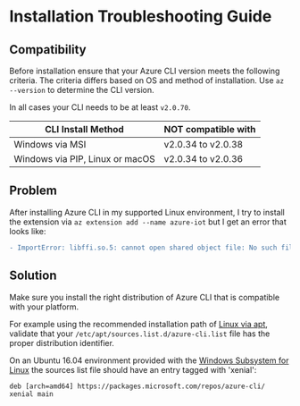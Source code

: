# Installation Troubleshooting Guide

## Compatibility

Before installation ensure that your Azure CLI version meets the following criteria. The criteria differs based on OS and method of installation. Use `az --version` to determine the CLI version.

In all cases your CLI needs to be at least `v2.0.70`.

| CLI Install Method  | NOT compatible with |
| ------------- | ------------- |
| Windows via MSI  | v2.0.34 to v2.0.38  |
| Windows via PIP, Linux or macOS  | v2.0.34 to v2.0.36  |

## Problem

After installing Azure CLI in my supported Linux environment, I try to install the extension via `az extension add --name azure-iot` but I get an error that looks like:

```diff
- ImportError: libffi.so.5: cannot open shared object file: No such file or directory
```

## Solution

Make sure you install the right distribution of Azure CLI that is compatible with your platform.

For example using the recommended installation path of [Linux via apt](https://learn.microsoft.com/en-us/cli/azure/install-azure-cli-apt), validate that your `/etc/apt/sources.list.d/azure-cli.list` file has the proper distribution identifier.

On an Ubuntu 16.04 environment provided with the [Windows Subsystem for Linux](https://learn.microsoft.com/en-us/windows/wsl/install-win10) the sources list file should have an entry tagged with 'xenial':

`deb [arch=amd64] https://packages.microsoft.com/repos/azure-cli/ xenial main`
